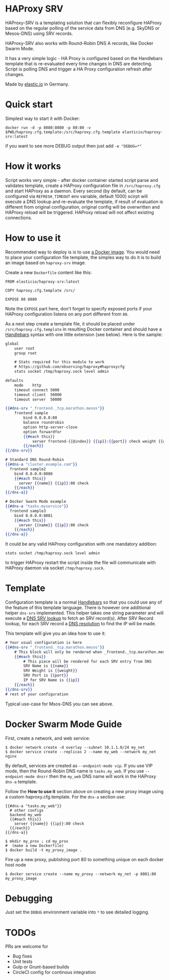 # HAProxy SRV

HAProxy-SRV is a templating solution that can flexibly reconfigure HAProxy based on the regular polling of the
service data from DNS (e.g. SkyDNS or Mesos-DNS) using SRV records.

HAProxy-SRV also works with Round-Robin DNS A records, like Docker Swarm Mode.

It has a very simple logic - HA Proxy is configured based on the Handlebars template that is re-evaluated every time changes in DNS are detecting. Script is polling DNS and trigger a HA Proxy configuration refresh after changes.

Made by [elastic.io](http://www.elastic.io) in Germany.

# Quick start

Simplest way to start it with Docker:

```
docker run -d -p 8080:8080 -p 80:80 -v $PWD/haproxy.cfg.template:/src/haproxy.cfg.template elasticio/haproxy-srv:latest
```

if you want to see more DEBUG output then just add ``-e "DEBUG=*"``

# How it works

Script works very simple - after docker container started script parse and validates template, create a HAProxy configuration file in ``/src/haproxy.cfg`` and start HAProxy as a daemon. Every second (by default, can be configured via ``REFRESH_TIMEOUT`` env variable, default 1000) scirpt will execute a DNS lookup and re-evaluate the template, if result of evaluation is different from original configuration, original config will be overwritten and HAProxy reload will be triggered. HAProxy reload will not affect existing connections.

# How to use it

Recommended way to deploy is is to use [a Docker image](https://hub.docker.com/r/elasticio/haproxy-srv/). You would need to place your configuration file template, the simples way to do it is to build an image based on ``haproxy-srv`` image. 

Create a new ``Dockerfile`` content like this:

```
FROM elasticio/haproxy-srv:latest

COPY haproxy.cfg.template /src/

EXPOSE 80 8880
```

Note the ``EXPOSE`` part here, don't forget to specify exposed ports if your HAProxy configuration listens on any port different from ``80``.

As a next step create a template file, it should be placed under ``/src/haproxy.cfg.template`` in resulting Docker container and should have a [Handlebars](http://handlebarsjs.com/) syntax with one little extension (see below). Here is the sample:

```hbs
global
    user root
    group root

    # Stats required for this module to work
    # https://github.com/observing/haproxy#haproxycfg
    stats socket /tmp/haproxy.sock level admin

defaults
    mode    http
    timeout connect 5000
    timeout client  50000
    timeout server  50000

{{#dns-srv "_frontend._tcp.marathon.mesos"}}
    frontend sample
        bind 0.0.0.0:80
        balance roundrobin
        option http-server-close
        option forwardfor
        {{#each this}}
            server frontend-{{@index}} {{ip}}:{{port}} check weight {{weight}}
        {{/each}}
{{/dns-srv}}

# Standard DNS Round-Robin
{{#dns-a "cluster.example.com"}}
  frontend sample2
    bind 0.0.0.0:8080
    {{#each this}}
      server {{name}} {{ip}}:80 check
    {{/each}}
{{/dns-a}}

# Docker Swarm Mode example
{{#dns-a "tasks.myservice"}}
  frontend sample3
    bind 0.0.0.0:8081
    {{#each this}}
      server {{name}} {{ip}}:80 check
    {{/each}}
{{/dns-a}}
```

It could be any valid HAProxy configuration with one mandatory addition:

```
stats socket /tmp/haproxy.sock level admin
```

to trigger HAProxy restart the script inside the file will communicate with HAProxy daemon via socket ```/tmp/haproxy.sock```.

# Template

Configuration template is a normal [Handlebars](http://handlebarsjs.com/) so that you could use any of the feature of this template language. There is however one additional helper ``dns-srv`` implemented. This helper takes one string parameter and will execute a [DNS SRV lookup](https://nodejs.org/api/dns.html#dns_dns_resolvesrv_hostname_callback) to fetch an SRV record(s). After SRV Record lookup, for each SRV record a [DNS resolution](https://nodejs.org/api/dns.html#dns_dns_resolve_hostname_rrtype_callback) to find the IP will be made.

This template will give you an idea how to use it:

```hbs
# Your usual configuration is here
{{#dns-srv "_frontend._tcp.marathon.mesos"}}
    # This block will only be rendered when _frontend._tcp.marathon.mesos was found in DNS
    {{#each this}}
        # This piece will be rendered for each SRV entry from DNS
        SRV Name is {{name}}
        SRV Weight is {{weight}}
        SRV Port is {{port}}
        IP for SRV Name is {{ip}}
    {{/each}}
{{/dns-srv}}
# rest of your configuration
```

Typical use-case for Msos-DNS you can see above.

# Docker Swarm Mode Guide

First, create a network, and web service:

```
$ docker network create -d overlay --subnet 10.1.1.0/24 my_net
$ docker service create --replicas 2 --name my_web --network my_net nginx
```

By default, services are created as `--endpoint-mode vip`.  If you use VIP mode,
then the Round-Robin DNS name is `tasks.my_web`.  If you use `--endpoint-mode dnsrr`
then the `my_web` DNS name will work in the HAProxy `dns-a` template.

Follow the **How to use it** section above on creating a new proxy image using
a custom haproxy.cfg.template.  For the `dns-a` section use:

```
{{#dns-a "tasks.my_web"}}
  # other configs
  backend my_web
  {{#each this}}
    server {{name}} {{ip}}:80 check
  {{/each}}
{{/dns-a}}
```

```
$ mkdir my_prox ; cd my_prox
#  (make a new Dockerfile)
$ docker build -t my_proxy_image .
```

Fire up a new proxy, publishing port 80 to something unique on each docker host node

```
$ docker service create --name my_proxy --network my_net -p 8081:80 my_proxy_image
```

# Debugging

Just set the ``DEBUG`` environment variable into ``*`` to see detailed logging.

# TODOs

PRs are welcome for
 * Bug fixes
 * Unit tests
 * Gulp or Grunt-based builds
 * CircleCI config for continous integration
